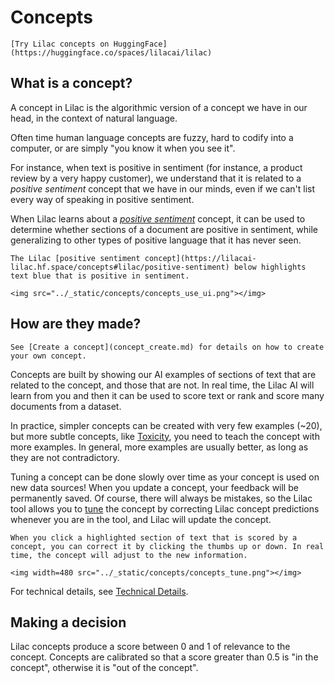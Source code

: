 # Concepts

```{tip}
[Try Lilac concepts on HuggingFace](https://huggingface.co/spaces/lilacai/lilac)
```

## What is a concept?

A concept in Lilac is the algorithmic version of a concept we have in our head, in the context of
natural language.

Often time human language concepts are fuzzy, hard to codify into a computer, or are simply "you
know it when you see it".

For instance, when text is positive in sentiment (for instance, a product review by a very happy
customer), we understand that it is related to a _positive sentiment_ concept that we have in our
minds, even if we can't list every way of speaking in positive sentiment.

When Lilac learns about a
[_positive sentiment_](https://lilacai-lilac.hf.space/concepts#lilac/positive-sentiment) concept, it
can be used to determine whether sections of a document are positive in sentiment, while
generalizing to other types of positive language that it has never seen.

```{note}
The Lilac [positive sentiment concept](https://lilacai-lilac.hf.space/concepts#lilac/positive-sentiment) below highlights text blue that is positive in sentiment.

<img src="../_static/concepts/concepts_use_ui.png"></img>
```

## How are they made?

```{tip}
See [Create a concept](concept_create.md) for details on how to create your own concept.
```

Concepts are built by showing our AI examples of sections of text that are related to the concept,
and those that are not. In real time, the Lilac AI will learn from you and then it can be used to
score text or rank and score many documents from a dataset.

In practice, simpler concepts can be created with very few examples (~20), but more subtle concepts,
like [Toxicity](https://lilacai-lilac.hf.space/concepts#lilac/toxicity), you need to teach the
concept with more examples. In general, more examples are usually better, as long as they are not
contradictory.

Tuning a concept can be done slowly over time as your concept is used on new data sources! When you
update a concept, your feedback will be permanently saved. Of course, there will always be mistakes,
so the Lilac tool allows you to [tune](concept_tuning.md) the concept by correcting Lilac concept
predictions whenever you are in the tool, and Lilac will update the concept.

```{note}
When you click a highlighted section of text that is scored by a concept, you can correct it by clicking the thumbs up or down. In real time, the concept will adjust to the new information.

<img width=480 src="../_static/concepts/concepts_tune.png"></img>
```

For technical details, see [Technical Details](concept_technical.md).

## Making a decision

Lilac concepts produce a score between 0 and 1 of relevance to the concept. Concepts are calibrated
so that a score greater than 0.5 is "in the concept", otherwise it is "out of the concept".

